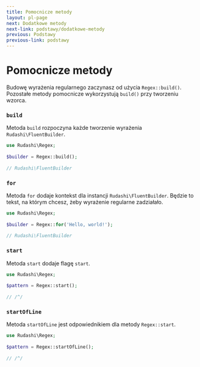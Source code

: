 ```yaml
---
title: Pomocnicze metody
layout: pl-page
next: Dodatkowe metody
next-link: podstawy/dodatkowe-metody
previous: Podstawy
previous-link: podstawy
---
```


# Pomocnicze metody

Budowę wyrażenia regularnego zaczynasz od użycia `Regex::build()`.  
Pozostałe metody pomocnicze wykorzystują `build()` przy tworzeniu wzorca.

### `build`

Metoda `build` rozpoczyna każde tworzenie wyrażenia  `Rudashi\FluentBuilder`.

```php
use Rudashi\Regex;
 
$builder = Regex::build();
 
// Rudashi\FluentBuilder
```

### `for`

Metoda `for` dodaje kontekst dla instancji `Rudashi\FluentBuilder`. Będzie to tekst, na którym chcesz, żeby wyrażenie
regularne zadziałało.

```php
use Rudashi\Regex;
 
$builder = Regex::for('Hello, world!');
 
// Rudashi\FluentBuilder
```

### `start`

Metoda `start` dodaje flagę `start`.

```php
use Rudashi\Regex;
 
$pattern = Regex::start();
 
// /^/
```

### `startOfLine`

Metoda `startOfLine` jest odpowiednikiem dla metody `Regex::start`.

```php
use Rudashi\Regex;
 
$pattern = Regex::startOfLine();
 
// /^/
```
